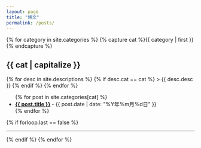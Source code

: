 ```yaml
---
layout: page
title: "博文"
permalink: /posts/
---
```


{% for category in site.categories %}
  {% capture cat %}{{ category | first }}{% endcapture %}
  <h2 id="{{cat}}">{{ cat | capitalize }}</h2>
  {% for desc in site.descriptions %}
    {% if desc.cat == cat %}
      > {{ desc.desc }}
    {% endif %}
  {% endfor %}
  <ul class="posts-list">
  {% for post in site.categories[cat] %}
    <li>
      <strong>
        <a href="{{ post.url | prepend: site.baseurl }}">{{ post.title }}</a>
      </strong>
      <span class="post-date">- {{ post.date | date: "%Y年%m月%d日" }}</span>
    </li>
  {% endfor %}
  </ul>
  {% if forloop.last == false %}<hr>{% endif %}
{% endfor %}
<br>
